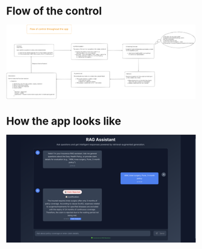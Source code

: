 # Flow of the control
![Alt text](<assets/rag_excalidraw (1).png>)
# How the app looks like
![Screenshot of the app](<assets/Deployed.png>)
